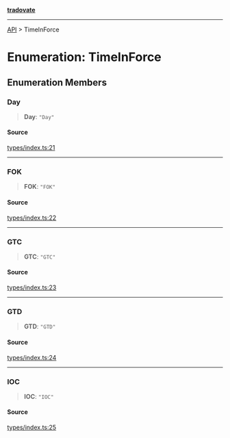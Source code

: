 [**tradovate**](../README.md)

***

[API](../API.md) > TimeInForce

# Enumeration: TimeInForce

## Enumeration Members

### Day

> **Day**: `"Day"`

#### Source

[types/index.ts:21](https://github.com/cgilly2fast/tradovate-typescript/blob/b1caea5/src/types/index.ts#L21)

***

### FOK

> **FOK**: `"FOK"`

#### Source

[types/index.ts:22](https://github.com/cgilly2fast/tradovate-typescript/blob/b1caea5/src/types/index.ts#L22)

***

### GTC

> **GTC**: `"GTC"`

#### Source

[types/index.ts:23](https://github.com/cgilly2fast/tradovate-typescript/blob/b1caea5/src/types/index.ts#L23)

***

### GTD

> **GTD**: `"GTD"`

#### Source

[types/index.ts:24](https://github.com/cgilly2fast/tradovate-typescript/blob/b1caea5/src/types/index.ts#L24)

***

### IOC

> **IOC**: `"IOC"`

#### Source

[types/index.ts:25](https://github.com/cgilly2fast/tradovate-typescript/blob/b1caea5/src/types/index.ts#L25)

